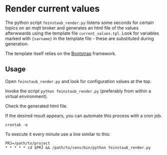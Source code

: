 Render current values
=====================

The python script `feinstaub_render.py` listens some seconds for certain topics 
on an mqtt broker and generates an html file of the values afterwwards using the 
template file `current_values.tpl`. Look for variables marked with `{varname}` 
in the template file - these are substituted during generation.

The template itself relies on the [Bootstrap](https://getbootstrap.com/) framework.

Usage
-----

Open `feinstaub_render.py` and look for configuration values at the top.

Invoke the script `python feinstaub_render.py` (preferably from within a virtual 
environment).

Check the generated html file.

If the desired result appears, you can automate this process with a cron job.

    crontab -e
    
To execute it every minute use a line similar to this:

    PRJ=/path/to/project
    * * * * * cd $PRJ && /path/to/venv/bin/python feinstaub_render.py
    

